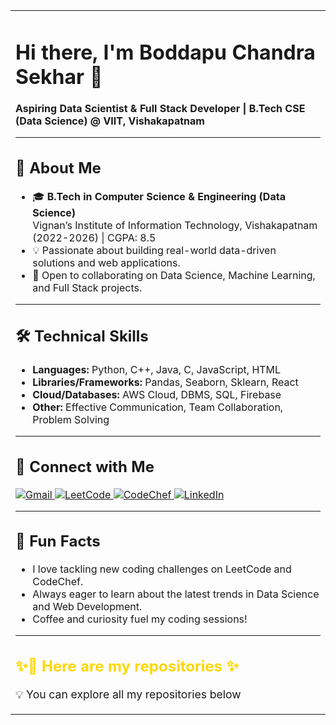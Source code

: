 <table>
  <tr>
    <td valign="middle" width="65%">
    
# Hi there, I'm Boddapu Chandra Sekhar 👋

**Aspiring Data Scientist & Full Stack Developer | B.Tech CSE (Data Science) @ VIIT, Vishakapatnam**

---

## 🚀 About Me

- 🎓 **B.Tech in Computer Science & Engineering (Data Science)**  
  Vignan’s Institute of Information Technology, Vishakapatnam (2022-2026) | CGPA: 8.5  
- 💡 Passionate about building real-world data-driven solutions and web applications.
- 🤝 Open to collaborating on Data Science, Machine Learning, and Full Stack projects.

---

## 🛠️ Technical Skills

- **Languages:** Python, C++, Java, C, JavaScript, HTML
- **Libraries/Frameworks:** Pandas, Seaborn, Sklearn, React
- **Cloud/Databases:** AWS Cloud, DBMS, SQL, Firebase
- **Other:** Effective Communication, Team Collaboration, Problem Solving

---

## 🔗 Connect with Me

<p>
  <a href="mailto:boddapuchandu2004@gmail.com">
    <img src="https://img.shields.io/badge/Gmail-D14836?style=for-the-badge&logo=gmail&logoColor=white" alt="Gmail"/>
  </a>
  <a href="https://leetcode.com/u/CHANDRASEKHAR33/",target="_blank">
    <img src="https://img.shields.io/badge/LeetCode-FFA116?style=for-the-badge&logo=leetcode&logoColor=black" alt="LeetCode"/>
  </a>
  <a href="https://www.codechef.com/users/bchandrasekhar" target="_blank">
    <img src="https://img.shields.io/badge/CodeChef-5B4638?style=for-the-badge&logo=codechef&logoColor=white" alt="CodeChef"/>
  </a>
  <a href="https://www.linkedin.com/in/boddapu-chandra-sekhar-86aa48272/" target="_blank">
    <img src="https://img.shields.io/badge/LinkedIn-0A66C2?style=for-the-badge&logo=linkedin&logoColor=white" alt="LinkedIn"/>
  </a>
</p>

---

## 🎯 Fun Facts

- I love tackling new coding challenges on LeetCode and CodeChef.
- Always eager to learn about the latest trends in Data Science and Web Development.
- Coffee and curiosity fuel my coding sessions!

---

## <span style="color: #FFD700;">✨📂 Here are my repositories ✨</span>

<span style="font-size:1.1em">💡&nbsp;You can explore all my repositories below </span>

  </tr>  
</table>
